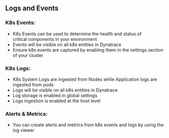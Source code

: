 ## Logs and Events

### K8s Events:
- K8s Events can be used to determine the health and status of critical components in your environment
- Events will be visible on all k8s entities in Dynatrace 
- Ensure k8s events are captured by enabling them in the settings section of your cluster
### K8s Logs:
- K8s System Logs are ingested from Nodes while Application logs are ingested from pods
- Logs will be visible on all k8s entities in Dynatrace 
- Log storage is enabled in global settings
- Logs ingestion is enabled at the host level
### Alerts & Metrics:
- You can create alerts and metrics from k8s events and logs by using the log viewer
